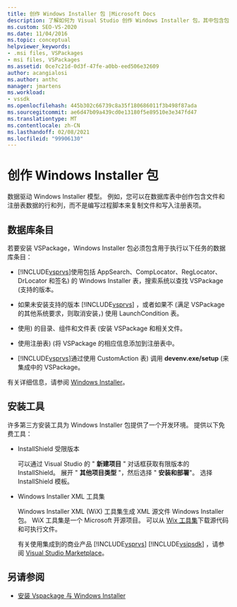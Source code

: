 ```yaml
---
title: 创作 Windows Installer 包 |Microsoft Docs
description: 了解如何为 Visual Studio 创作 Windows Installer 包，其中包含包含文件和注册表数据的数据库表。
ms.custom: SEO-VS-2020
ms.date: 11/04/2016
ms.topic: conceptual
helpviewer_keywords:
- .msi files, VSPackages
- msi files, VSPackages
ms.assetid: 0ce7c21d-0d3f-47fe-a0bb-eed506e32609
author: acangialosi
ms.author: anthc
manager: jmartens
ms.workload:
- vssdk
ms.openlocfilehash: 445b302c66739c8a35f180686011f3b498f87ada
ms.sourcegitcommit: ae6d47b09a439cd0e13180f5e89510e3e347fd47
ms.translationtype: MT
ms.contentlocale: zh-CN
ms.lasthandoff: 02/08/2021
ms.locfileid: "99906130"
---
```

# <a name="author-a-windows-installer-package"></a>创作 Windows Installer 包
数据驱动 Windows Installer 模型。 例如，您可以在数据库表中创作包含文件和注册表数据的行和列，而不是编写过程脚本来复制文件和写入注册表项。

## <a name="database-entries"></a>数据库条目
若要安装 VSPackage，Windows Installer 包必须包含用于执行以下任务的数据库条目：

- [!INCLUDE[vsprvs](../../code-quality/includes/vsprvs_md.md)]使用包括 AppSearch、CompLocator、RegLocator、DrLocator 和签名) 的 Windows Installer 表，搜索系统以查找 VSPackage (支持的版本。

- 如果未安装支持的版本 [!INCLUDE[vsprvs](../../code-quality/includes/vsprvs_md.md)] ，或者如果不 (满足 VSPackage 的其他系统要求，则取消安装，) 使用 LaunchCondition 表。

- 使用) 的目录、组件和文件表 (安装 VSPackage 和相关文件。

- 使用注册表)  (将 VSPackage 的相应信息添加到注册表中。

- [!INCLUDE[vsprvs](../../code-quality/includes/vsprvs_md.md)]通过使用 CustomAction 表) 调用 **devenv.exe/setup** (来集成中的 VSPackage。

有关详细信息，请参阅 [Windows Installer](/windows/desktop/Msi/windows-installer-portal)。

## <a name="setup-tools"></a>安装工具
许多第三方安装工具为 Windows Installer 包提供了一个开发环境。 提供以下免费工具：

- InstallShield 受限版本

   可以通过 Visual Studio 的 " **新建项目** " 对话框获取有限版本的 InstallShield。 展开 " **其他项目类型** "，然后选择 " **安装和部署**"。 选择 InstallShield 模板。

- Windows Installer XML 工具集

   Windows Installer XML (WiX) 工具集生成 XML 源文件 Windows Installer 包。 WiX 工具集是一个 Microsoft 开源项目。 可以从 [Wix 工具集](https://sourceforge.net/projects/wix/)下载源代码和可执行文件。

   有关使用集成到的商业产品 [!INCLUDE[vsprvs](../../code-quality/includes/vsprvs_md.md)] [!INCLUDE[vsipsdk](../../extensibility/includes/vsipsdk_md.md)] ，请参阅 [Visual Studio Marketplace](https://marketplace.visualstudio.com/)。

## <a name="see-also"></a>另请参阅
- [安装 Vspackage 与 Windows Installer](../../extensibility/internals/installing-vspackages-with-windows-installer.md)
